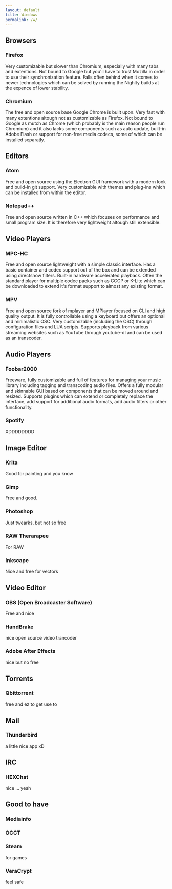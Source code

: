 ```yaml
---
layout: default
title: Windows
permalink: /w/
---
```


## Browsers

### Firefox
Very customizable but slower than Chromium, especially with many tabs and
extentions. Not bound to Google but you'll have to trust Mozilla in order
to use their synchronization feature. Falls often behind when it comes
to newer technologies which can be solved by running the Nighlty builds
at the expence of lower stability.

### Chromium
The free and open source base Google Chrome is built upon. Very fast with many extentions altough not as customizable as Firefox. Not bound to Google as mutch as Chrome (which probably is the main reason people run Chromium) and it also lacks some components
such as auto update, built-in Adobe Flash or support for non-free media codecs,
some of which can be installed separatly.

## Editors

### Atom
Free and open source using the Electron GUI framework with a modern look and
build-in git support. Very customizable with themes and plug-ins which can be installed from within the editor.

### Notepad++
Free and open source written in C++ which focuses on performance and small program
size. It is therefore very lightweight altough still extensible.

## Video Players

### MPC-HC
Free and open source lightweight with a simple classic interface. Has a basic
container and codec support out of the box and can be extended using directshow
filters. Built-in hardware accelerated playback. Often the standard player for
multiple codec packs such as CCCP or K-Lite which can be downloaded to extend
it's format support to almost any existing format.

### MPV
Free and open source fork of mplayer and MPlayer focused on CLI and high quality
output. It is fully controllable using a keyboard but offers an optional and
minimalistic OSC. Very customizable (including the OSC) through configuration
files and LUA scripts. Supports playback from various streaming websites
such as YouTube through youtube-dl and can be used as an transcoder.

## Audio Players

### Foobar2000
Freeware, fully customizable and full of features for managing your music
library including tagging and transcoding audio files. Offers a fully modular
and skinnable GUI based on components that can be moved around and resized.
Supports plugins which can extend or completely replace the interface, add
support for additional audio formats, add audio filters or other functionality.

### Spotify
XDDDDDDDD

## Image Editor

### Krita
Good for painting and you know

### Gimp
Free and good.

### Photoshop
Just twearks, but not so free

### RAW Therarapee
For RAW

### Inkscape
Nice and free for vectors

## Video Editor

### OBS (Open Broadcaster Software)
Free and nice

### HandBrake
nice open source video trancoder

### Adobe After Effects
nice but no free

## Torrents

### Qbittorrent
free and ez to get use to

## Mail  

### Thunderbird
a little nice app xD


## IRC

### HEXChat
nice ... yeah

## Good to have

### Mediainfo

### OCCT

### Steam
for games

### VeraCrypt
feel safe
